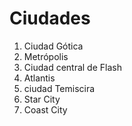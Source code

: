 # Ciudades

1. Ciudad Gótica
2. Metrópolis
3. Ciudad central de Flash
4. Atlantis
5. ciudad Temiscira
6. Star City
7. Coast City

